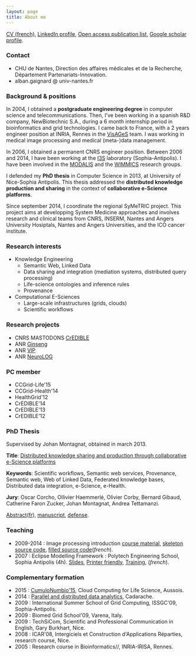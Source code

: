 ```yaml
---
layout: page
title: About me
---
```


[CV (french)](../public/media/AlbanGaignard-cv2014.pdf), [LinkedIn profile](http://fr.linkedin.com/in/albangaignard/), [Open access publication list](http://hal.archives-ouvertes.fr/Public/afficheRequetePubli.php?auteur_exp=A.,%20Gaignard%20;%20Alban,%20Gaignard&CB_auteur=oui&CB_titre=oui&CB_article=oui&CB_Resume_court=oui&CB_typdoc=oui&langue=Anglais&tri_exp=annee_publi&tri_exp2=typdoc&tri_exp3=date_publi&ordre_aff=TA&Fen=Aff&css=../css/VisuRubriqueEncadre.css), [Google scholar profile](http://scholar.google.fr/citations?user=4ruSswgAAAAJ).

### Contact
* CHU de Nantes, Direction des affaires médicales et de la Recherche, 
Département Partenariats-Innovation. 
* alban.gaignard @ univ-nantes.fr

<!-- Laboratoire [[http://www.i3s.unice.fr/|I3S]], UNSA-CNRS 2000, route des lucioles Les Algorithmes - bât. Euclide B BP.121, 06903 Sophia Antipolis - Cedex France

    * Email : alban.gaignard /at/ cnrs.fr
    * Web : [[http://www.i3s.unice.fr/~gaignard|http://www.i3s.unice.fr/~gaignard]] -->

### Background & positions 
In 2004, I obtained a **postgraduate engineering degree** in computer science and telecommunications. Then, I've been working in a spanish R&D company, NewBiotechnic S.A., during a 6 month internship period in bioinformatics and grid technologies. I came back to France, with a 2 years engineer position at INRIA, Rennes in the [VisAGeS](http://www.irisa.fr/visages) team. I was working in medical image processing and medical (meta-)data management. 

In 2006, I obtained a permanent CNRS engineer position. Between 2006 and 2014, I have been working at the [I3S](http://www.i3s.unice.fr)  laboratory (Sophia-Antipolis). I have been involved in the [MODALIS](http://modalis.i3s.unice.fr) and the [WIMMICS](http://wimmics.inria.fr) research groups. 

I defended my **PhD thesis** in Computer Science in 2013, at University of Nice-Sophia Antipolis. This thesis addressed the **distributed knowledge production and sharing**  in the context of **collaborative e-Science platforms**. 

Since september 2014, I coordinate the regional SyMeTRIC project. This project aims at developping System Medicine approaches and involves research and clinical teams from CNRS, INSERM, Nantes and Angers University Hosiptals, Nantes and Angers Universities, and the ICO cancer institute. 

### Research interests 

* Knowledge Engineering
  * Semantic Web, Linked Data
  * Data sharing and integration (mediation systems, distributed query processing)
  * Life-science ontologies and inference rules
  * Provenance
* Computational E-Sciences
  * Large-scale infrastructures (grids, clouds)
  * Scientific workflows


### Research projects
* CNRS MASTODONS [CrEDIBLE](http://credible.i3s.unice.fr)
* ANR [Ginseng](http://www.agence-nationale-recherche.fr/?Projet=ANR-10-TECS-0008)
* ANR [VIP](http://www.creatis.insa-lyon.fr/vip/)
* ANR [NeuroLOG](http://neurolog.i3s.unice.fr)

### PC member
* CCGrid-Life'15
* CCGrid-Health'14
* HealthGrid'12
* CrEDIBLE'14
* CrEDIBLE'13
* CrEDIBLE'12

### PhD Thesis
Supervised by Johan Montagnat, obtained in march 2013. 

**Title**: [Distributed knowledge sharing and production through collaborative e-Science platforms](http://tel.archives-ouvertes.fr/tel-00827926)

**Keywords**: Scientific workflows, Semantic web services, Provenance, Semantic web, Web of Linked Data, Federated knowledge bases, Distributed data integration, e-Science, e-Health. 

**Jury**: Oscar Corcho,  Ollivier Haemmerlé, Olivier Corby, Bernard Gibaud, Catherine Faron Zucker, Johan Montagnat, Andrea Tettamanzi. 

[Abstract](https://modalis.i3s.unice.fr/_media/members:gaignard:abstract-thesis-gaignard.pdf)([fr](https://modalis.i3s.unice.fr/_media/members:gaignard:resume-these-gaignard.pdf)), [manuscript](http://tel.archives-ouvertes.fr/docs/00/82/79/26/PDF/thesis-alban.gaignard.pdf), [defense](http://tel.archives-ouvertes.fr/docs/00/82/79/26/ANNEX/phd-defense-alban.gaignard.pdf).


### Teaching
* 2009-2014 : Image processing introduction [course material](http://sparks.i3s.unice.fr/_media/public:gaignard:imagesio-2014.pdf), [skeleton source code](http://sparks.i3s.unice.fr/_media/public:gaignard:td-imagesio-2014-src.zip), [filled source code](http://sparks.i3s.unice.fr/_media/public:gaignard:correction-td-image-2014.zip)(*french*).
* 2007 : Eclipse Modelling Framework : Polytech Engineering School, Sophia Antipolis (4h).
[Slides](http://modalis.i3s.unice.fr/_media/gaignard:presentationcoursemf.pdf), [Printer friendly](http://modalis.i3s.unice.fr/_media/gaignard/supportcours.pdf), [Training](http://modalis.i3s.unice.fr/_media/gaignard/trainingemf.pdf), (*french*).


### Complementary formation
* 2015 : [CumuloNumbio'15](http://cumulo-numbio.sciencesconf.org), Cloud Computing for Life Science, Aussois.
* 2014 : [Parallel and distributed data analytics](http://www-hpc.cea.fr/SummerSchools2014-CS.htm), Cadarache.
* 2009 : International Summer School of Grid Computing, ISSGC'09, Sophia-Antipolis.
* 2009 : Biomed Grid School'09, Varena, Italy.
* 2009 : TechSiCom, Scientific and Professional Communication in English, Gary Burkhart, Nice.
* 2008 : ICAR'08, Intergiciels et Construction d'Applications Réparties, research course, Nice.
* 2005 : Research course in Bioinformatics//, INRIA-IRISA, Rennes.
